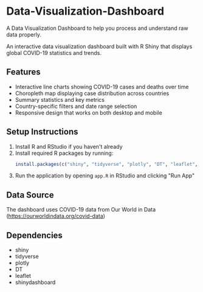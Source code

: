 # Data-Visualization-Dashboard
A Data Visualization Dashboard to help you process and understand raw data properly.

An interactive data visualization dashboard built with R Shiny that displays global COVID-19 statistics and trends.

## Features
- Interactive line charts showing COVID-19 cases and deaths over time
- Choropleth map displaying case distribution across countries
- Summary statistics and key metrics
- Country-specific filters and date range selection
- Responsive design that works on both desktop and mobile

## Setup Instructions

1. Install R and RStudio if you haven't already
2. Install required R packages by running:
   ```R
   install.packages(c("shiny", "tidyverse", "plotly", "DT", "leaflet", "shinydashboard"))
   ```
3. Run the application by opening `app.R` in RStudio and clicking "Run App"

## Data Source
The dashboard uses COVID-19 data from Our World in Data (https://ourworldindata.org/covid-data)

## Dependencies
- shiny
- tidyverse
- plotly
- DT
- leaflet
- shinydashboard 
